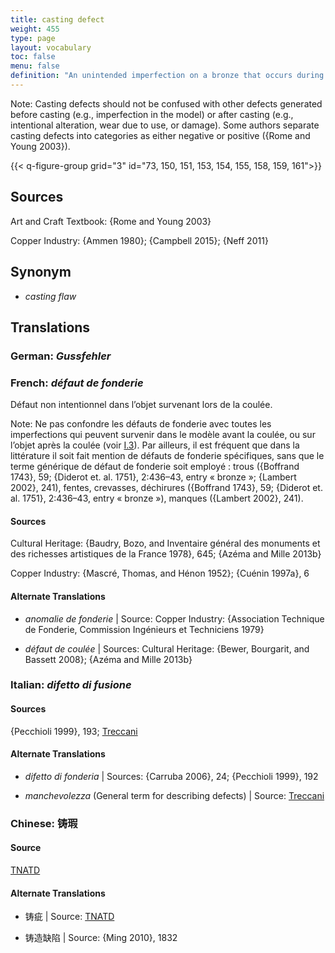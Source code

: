 ```yaml
---
title: casting defect
weight: 455
type: page
layout: vocabulary
toc: false
menu: false
definition: "An unintended imperfection on a bronze that occurs during casting and appears as a more or less subtle discontinuity in the desired form and is associated with either a lack or an excess of metal. See [I.3](#I.3)."
---
```


<div class="backmatter">

Note: Casting defects should not be confused with other defects generated before casting (e.g., imperfection in the model) or after casting (e.g., intentional alteration, wear due to use, or damage). Some authors separate casting defects into categories as either negative or positive ({Rome and Young 2003}).

</div>

{{< q-figure-group grid="3" id="73, 150, 151, 153, 154, 155, 158, 159, 161">}}

## Sources

Art and Craft Textbook: {Rome and Young 2003}

Copper Industry: {Ammen 1980}; {Campbell 2015}; {Neff 2011}

## Synonym

- *casting flaw*

## Translations

<div class="accordion">

### **German**: *Gussfehler*

### **French**: *défaut de fonderie*

Défaut non intentionnel dans l’objet survenant lors de la coulée.

<div class="backmatter">

Note: Ne pas confondre les défauts de fonderie avec toutes les imperfections qui peuvent survenir dans le modèle avant la coulée, ou sur l’objet après la coulée (voir [I.3](#I.3)). Par ailleurs, il est fréquent que dans la littérature il soit fait mention de défauts de fonderie spécifiques, sans que le terme générique de défaut de fonderie soit employé : trous ({Boffrand 1743}, 59; {Diderot et. al. 1751}, 2:436–43, entry « bronze »; {Lambert 2002}, 241), fentes, crevasses, déchirures ({Boffrand 1743}, 59; {Diderot et. al. 1751}, 2:436–43, entry « bronze »), manques ({Lambert 2002}, 241).

</div>

#### Sources

Cultural Heritage: {Baudry, Bozo, and Inventaire général des monuments et des richesses artistiques de la France 1978}, 645; {Azéma and Mille 2013b}

Copper Industry: {Mascré, Thomas, and Hénon 1952}; {Cuénin 1997a}, 6

#### Alternate Translations

- *anomalie de fonderie* | Source: Copper Industry: {Association Technique de Fonderie, Commission Ingénieurs et Techniciens 1979}

- *défaut de coulée* | Sources: Cultural Heritage: {Bewer, Bourgarit, and Bassett 2008}; {Azéma and Mille 2013b}

### **Italian**: *difetto di fusione*

#### Sources

{Pecchioli 1999}, 193; [Treccani](http://www.treccani.it/vocabolario/sbollitura/)

#### Alternate Translations

- *difetto di fonderia* | Sources: {Carruba 2006}, 24; {Pecchioli 1999}, 192

- *manchevolezza* (General term for describing defects) | Source: [Treccani](https://www.treccani.it/enciclopedia/fusione_%28Enciclopedia-Italiana%29/)

### **Chinese**: 铸瑕

#### Source

[TNATD](https://terms.naer.edu.tw/detail/1009176/?index=1)

#### Alternate Translations

- 铸疵 | Source: [TNATD](https://terms.naer.edu.tw/detail/628170/?index=2)

- 铸造缺陷 | Source: {Ming 2010}, 1832

</div>
